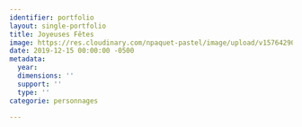 ```yaml
---
identifier: portfolio
layout: single-portfolio
title: Joyeuses Fêtes
image: https://res.cloudinary.com/npaquet-pastel/image/upload/v1576429072/PERE_NOEL_wzvus0.jpg
date: 2019-12-15 00:00:00 -0500
metadata:
  year: 
  dimensions: ''
  support: ''
  type: ''
categorie: personnages

---
```

